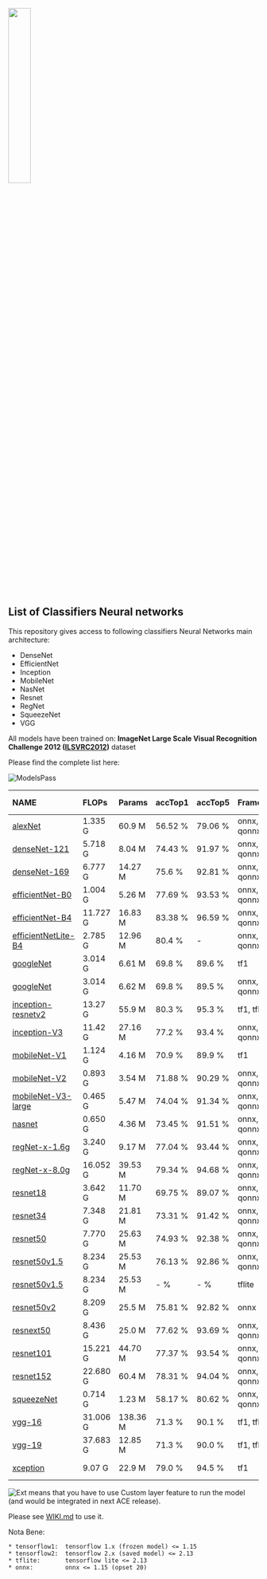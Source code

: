 <img width="30%" src="https://upload.wikimedia.org/wikipedia/commons/4/46/Logo-KALRAY.png"></a>

## List of Classifiers Neural networks
This repository gives access to following classifiers Neural Networks main architecture:
* DenseNet
* EfficientNet
* Inception
* MobileNet
* NasNet
* Resnet
* RegNet
* SqueezeNet
* VGG

All models have been trained on:
**ImageNet Large Scale Visual Recognition Challenge 2012 ([ILSVRC2012](https://www.image-net.org/challenges/LSVRC/2012/))** dataset</br>

Please find the complete list here: </br>

![ModelsPass](https://img.shields.io/badge/ACE5.3-28%20pass-g)

<!-- START AUTOMATED TABLE -->
| NAME                                         | FLOPs    | Params   | accTop1 | accTop5 | Framework   | Dataset     | ACE status                                          |
|:---------------------------------------------|:---------|:---------|:--------|:--------|:------------|-------------|:----------------------------------------------------|
| [alexNet](./alexnet)                         | 1.335 G  | 60.9 M   | 56.52 % | 79.06 % | onnx, qonnx | ILSVRC 2012 | ![Pass](https://img.shields.io/badge/ACE5.3-pass-g) | 
| [denseNet-121](./densenet-121)               | 5.718 G  | 8.04 M   | 74.43 % | 91.97 % | onnx, qonnx | ILSVRC 2012 | ![Pass](https://img.shields.io/badge/ACE5.3-pass-g) |
| [denseNet-169](./densenet-169)               | 6.777 G  | 14.27 M  | 75.6 %  | 92.81 % | onnx, qonnx | ILSVRC 2012 | ![Pass](https://img.shields.io/badge/ACE5.3-pass-g) |
| [efficientNet-B0](./efficientnet-b0)         | 1.004 G  | 5.26 M   | 77.69 % | 93.53 % | onnx, qonnx | ILSVRC 2012 | ![Pass](https://img.shields.io/badge/ACE5.3-pass-g) |
| [efficientNet-B4](./efficientnet-b4)         | 11.727 G | 16.83 M  | 83.38 % | 96.59 % | onnx, qonnx | ILSVRC 2012 | ![Pass](https://img.shields.io/badge/ACE5.3-pass-g) |
| [efficientNetLite-B4](./efficientnetlite-b4) | 2.785 G  | 12.96 M  | 80.4 %  | -       | onnx, qonnx | ILSVRC 2012 | ![Pass](https://img.shields.io/badge/ACE5.3-pass-g) |
| [googleNet](./googlenet)                     | 3.014 G  | 6.61 M   | 69.8 %  | 89.6 %  | tf1         | ILSVRC 2012 | ![Pass](https://img.shields.io/badge/ACE5.3-pass-g) |
| [googleNet](./googlenet)                     | 3.014 G  | 6.62 M   | 69.8 %  | 89.5 %  | onnx, qonnx | ILSVRC 2012 | ![Pass](https://img.shields.io/badge/ACE5.3-pass-g) |
| [inception-resnetv2](./inception-resnetv2)   | 13.27 G  | 55.9 M   | 80.3 %  | 95.3 %  | tf1, tflite | ILSVRC 2012 | ![Pass](https://img.shields.io/badge/ACE5.3-pass-g) |
| [inception-V3](./inception-v3)               | 11.42 G  | 27.16 M  | 77.2 %  | 93.4 %  | onnx, qonnx | ILSVRC 2012 | ![Pass](https://img.shields.io/badge/ACE5.3-pass-g) |
| [mobileNet-V1](./mobilenet-v1)               | 1.124 G  | 4.16 M   | 70.9 %  | 89.9 %  | tf1         | ILSVRC 2012 | ![Pass](https://img.shields.io/badge/ACE5.3-pass-g) |
| [mobileNet-V2](./mobilenet-v2)               | 0.893 G  | 3.54 M   | 71.88 % | 90.29 % | onnx, qonnx | ILSVRC 2012 | ![Pass](https://img.shields.io/badge/ACE5.3-pass-g) |
| [mobileNet-V3-large](./mobilenet-v3-large)   | 0.465 G  | 5.47 M   | 74.04 % | 91.34 % | onnx, qonnx | ILSVRC 2012 | ![Pass](https://img.shields.io/badge/ACE5.3-pass-g) |
| [nasnet](./nasnet)                           | 0.650 G  | 4.36 M   | 73.45 % | 91.51 % | onnx, qonnx | ILSVRC 2012 | ![Pass](https://img.shields.io/badge/ACE5.3-pass-g) |
| [regNet-x-1.6g](./regnet-x-1.6g)             | 3.240 G  | 9.17 M   | 77.04 % | 93.44 % | onnx, qonnx | ILSVRC 2012 | ![Pass](https://img.shields.io/badge/ACE5.3-pass-g) |
| [regNet-x-8.0g](./regnet-x-8.0g)             | 16.052 G | 39.53 M  | 79.34 % | 94.68 % | onnx, qonnx | ILSVRC 2012 | ![Pass](https://img.shields.io/badge/ACE5.3-pass-g) |
| [resnet18](./resnet18)                       | 3.642 G  | 11.70 M  | 69.75 % | 89.07 % | onnx, qonnx | ILSVRC 2012 | ![Pass](https://img.shields.io/badge/ACE5.3-pass-g) |
| [resnet34](./resnet34)                       | 7.348 G  | 21.81 M  | 73.31 % | 91.42 % | onnx, qonnx | ILSVRC 2012 | ![Pass](https://img.shields.io/badge/ACE5.3-pass-g) |
| [resnet50](./resnet50)                       | 7.770 G  | 25.63 M  | 74.93 % | 92.38 % | onnx, qonnx | ILSVRC 2012 | ![Pass](https://img.shields.io/badge/ACE5.3-pass-g) |
| [resnet50v1.5](./resnet50v1.5/onnx)          | 8.234 G  | 25.53 M  | 76.13 % | 92.86 % | onnx, qonnx | ILSVRC 2012 | ![Pass](https://img.shields.io/badge/ACE5.3-pass-g) |
| [resnet50v1.5](./resnet50v1.5/tflite)        | 8.234 G  | 25.53 M  | - %     | - %     | tflite      | ILSVRC 2012 | ![Pass](https://img.shields.io/badge/ACE5.3-pass-g) |
| [resnet50v2](./resnet50v2)                   | 8.209 G  | 25.5 M   | 75.81 % | 92.82 % | onnx        | ILSVRC 2012 | ![Pass](https://img.shields.io/badge/ACE5.3-pass-g) |
| [resnext50](./resnext50)                     | 8.436 G  | 25.0 M   | 77.62 % | 93.69 % | onnx, qonnx | ILSVRC 2012 | ![Pass](https://img.shields.io/badge/ACE5.3-pass-g) |
| [resnet101](./resnet101)                     | 15.221 G | 44.70 M  | 77.37 % | 93.54 % | onnx, qonnx | ILSVRC 2012 | ![Pass](https://img.shields.io/badge/ACE5.3-pass-g) |
| [resnet152](./resnet152)                     | 22.680 G | 60.4 M   | 78.31 % | 94.04 % | onnx, qonnx | ILSVRC 2012 | ![Pass](https://img.shields.io/badge/ACE5.3-pass-g) |
| [squeezeNet](./squeezenet)                   | 0.714 G  | 1.23 M   | 58.17 % | 80.62 % | onnx, qonnx | ILSVRC 2012 | ![Pass](https://img.shields.io/badge/ACE5.3-pass-g) |
| [vgg-16](./vgg-16)                           | 31.006 G | 138.36 M | 71.3 %  | 90.1 %  | tf1, tflite | ILSVRC 2012 | ![Pass](https://img.shields.io/badge/ACE5.3-pass-g) |
| [vgg-19](./vgg-19)                           | 37.683 G | 12.85 M  | 71.3 %  | 90.0 %  | tf1, tflite | ILSVRC 2012 | ![Pass](https://img.shields.io/badge/ACE5.3-pass-g) |
| [xception](./xception)                       | 9.07 G   | 22.9 M   | 79.0 %  | 94.5 %  | tf1         | ILSVRC 2012 | ![Pass](https://img.shields.io/badge/ACE5.3-pass-g) |
<!-- END AUTOMATED TABLE -->

![Ext](https://img.shields.io/badge/ACE5.3-ext-yellow) means that you have to use Custom layer
feature to run the model (and would be integrated in next ACE release).

Please see [WIKI.md](../../WIKI.md) to use it.

Nota Bene:
```
* tensorflow1:  tensorflow 1.x (frozen model) <= 1.15
* tensorflow2:  tensorflow 2.x (saved model) <= 2.13
* tflite:       tensorflow lite <= 2.13
* onnx:         onnx <= 1.15 (opset 20)
```

